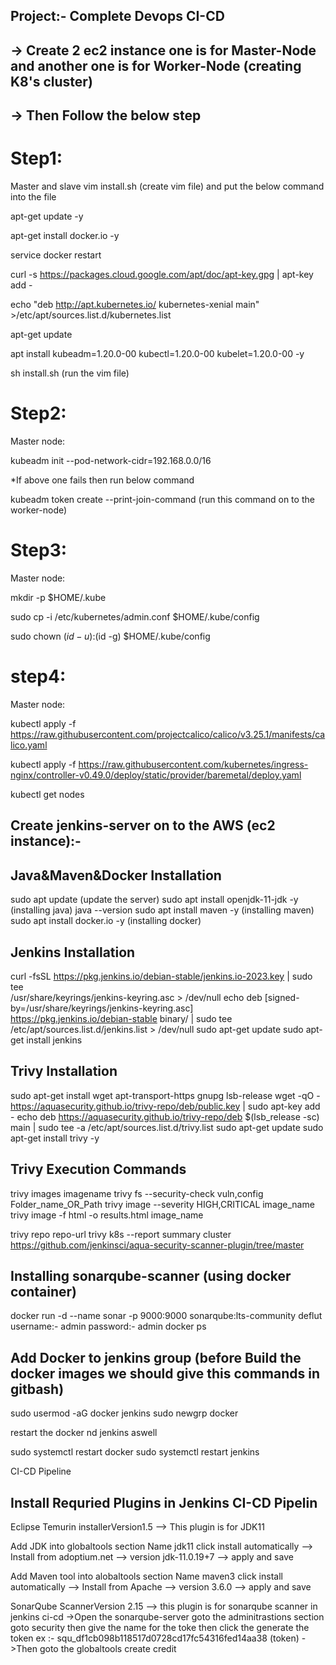 Project:- Complete Devops CI-CD
--------------------------------


-> Create 2 ec2 instance one is for Master-Node and another one is for Worker-Node (creating K8's cluster)
----------------------------------------------------------------------------------------------------------

-> Then Follow the below step
-----------------------------
# Step1:

Master and slave 
vim install.sh (create vim file) and put the below command into the file

apt-get update -y

apt-get install docker.io -y

service docker restart  

curl -s https://packages.cloud.google.com/apt/doc/apt-key.gpg | apt-key add -  

echo "deb http://apt.kubernetes.io/ kubernetes-xenial main" >/etc/apt/sources.list.d/kubernetes.list

apt-get update

apt install kubeadm=1.20.0-00 kubectl=1.20.0-00 kubelet=1.20.0-00 -y  

sh install.sh (run the vim file)

# Step2:

Master node:

   kubeadm init --pod-network-cidr=192.168.0.0/16
   
   *If above one fails then run below command
   
   kubeadm token create --print-join-command (run this command on to the worker-node)
  
# Step3: 

Master node: 

mkdir -p $HOME/.kube

sudo cp -i /etc/kubernetes/admin.conf $HOME/.kube/config

sudo chown $(id -u):$(id -g) $HOME/.kube/config
 
# step4:

Master node:

kubectl apply -f https://raw.githubusercontent.com/projectcalico/calico/v3.25.1/manifests/calico.yaml 

kubectl apply -f https://raw.githubusercontent.com/kubernetes/ingress-nginx/controller-v0.49.0/deploy/static/provider/baremetal/deploy.yaml
 
kubectl get nodes


Create jenkins-server on to the AWS (ec2 instance):-
--------------------------------------------------
Java&Maven&Docker  Installation
--------------------------------
sudo apt update (update the server)
sudo apt install openjdk-11-jdk -y (installing java)
java --version
sudo apt install maven -y (installing maven)
sudo apt install docker.io -y (installing docker)

Jenkins Installation
---------------------
curl -fsSL https://pkg.jenkins.io/debian-stable/jenkins.io-2023.key | sudo tee \
  /usr/share/keyrings/jenkins-keyring.asc > /dev/null
echo deb [signed-by=/usr/share/keyrings/jenkins-keyring.asc] \
  https://pkg.jenkins.io/debian-stable binary/ | sudo tee \
  /etc/apt/sources.list.d/jenkins.list > /dev/null
sudo apt-get update
sudo apt-get install jenkins

Trivy Installation
-------------------
sudo apt-get install wget apt-transport-https gnupg lsb-release
wget -qO - https://aquasecurity.github.io/trivy-repo/deb/public.key | sudo apt-key add -
echo deb https://aquasecurity.github.io/trivy-repo/deb $(lsb_release -sc) main | sudo tee -a /etc/apt/sources.list.d/trivy.list
sudo apt-get update
sudo apt-get install trivy -y

Trivy Execution Commands
-------------------
trivy images imagename
trivy fs --security-check vuln,config Folder_name_OR_Path
trivy image --severity HIGH,CRITICAL image_name
trivy image -f html -o results.html image_name

trivy repo repo-url
trivy k8s --report summary cluster
https://github.com/jenkinsci/aqua-security-scanner-plugin/tree/master


Installing sonarqube-scanner (using docker container)
----------------------------
docker  run -d --name sonar -p 9000:9000 sonarqube:lts-community
deflut username:- admin
password:- admin
docker ps

Add Docker to jenkins group (before Build the docker images we should give this commands in gitbash)
---------------------------

sudo usermod -aG docker jenkins
sudo newgrp docker

restart the docker nd jenkins aswell

sudo systemctl restart docker 
sudo systemctl restart jenkins

CI-CD Pipeline

Install Requried Plugins in Jenkins CI-CD Pipelin
--------------------------------------------------

Eclipse Temurin installerVersion1.5 --> This plugin is for JDK11

Add JDK into globaltools section
Name jdk11
click install automatically --> Install from adoptium.net --> version jdk-11.0.19+7 --> apply and save

Add Maven tool into alobaltools section
Name maven3
click install automatically --> Install from Apache --> version 3.6.0 --> apply and save

SonarQube ScannerVersion 2.15 --> this plugin is for sonarqube scanner in jenkins ci-cd
->Open the sonarqube-server goto the adminitrastions section goto security then give the name for the toke then click the generate the token
ex :- squ_df1cb098b118517d0728cd17fc54316fed14aa38 (token)
->Then goto the globaltools create credit 
